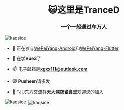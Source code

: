 <h1 align="center">😺这里是TranceD</h1>
<h3 align="center">一个一般通过车万人</h3>

<p align="left"> <img src="https://komarev.com/ghpvc/?username=kaqsice&label=Profile%20views&color=ffadfc&style=flat-square" alt="kaqsice" /> </p>

- 🔭 正在参与[WePeiYang-Android](https://github.com/twtstudio/WePeiYang-Android/tree/announcement)和[WePeiYang-Flutter](https://github.com/twtstudio/WePeiYang-Flutter)

- 🌱 在学**Vue3**了

- 📫 电子邮箱是**xgxx111@outlook.com**

- 😸 **Pusheen**请多发

- 🍙 TJU东方交流群**天大深夜雀食堂**欢迎您的加入

<p><img align="left" src="https://github-readme-stats.vercel.app/api/top-langs?username=kaqsice&show_icons=true&theme=tokyonight&locale=en&layout=compact" alt="kaqsice" /></p>

<p>&nbsp;<img align="center" src="https://github-readme-stats.vercel.app/api?username=kaqsice&show_icons=true&theme=tokyonight&locale=en" alt="kaqsice" /></p>
